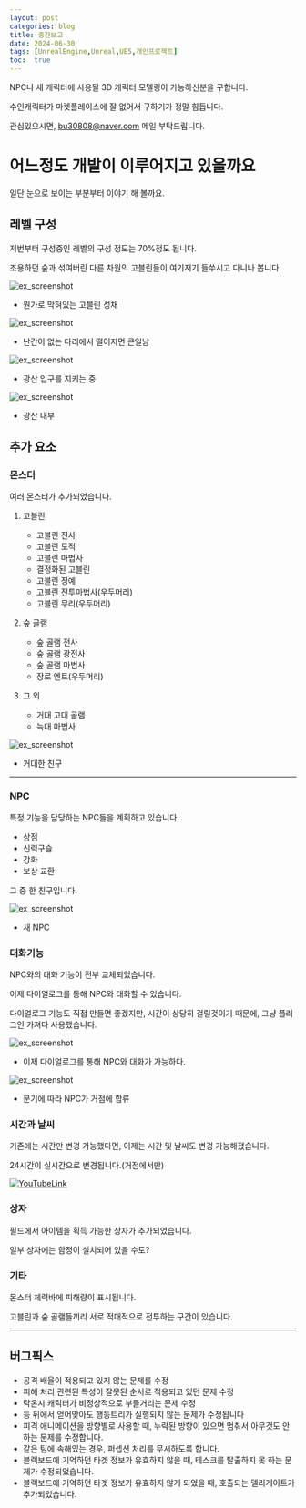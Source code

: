 ```yaml
---
layout: post
categories: blog
title: 중간보고
date: 2024-06-30
tags: [UnrealEngine,Unreal,UE5,개인프로젝트]
toc:  true
---
```



NPC나 새 캐릭터에 사용될 3D 캐릭터 모델링이 가능하신분을 구합니다.

수인캐릭터가 마켓플레이스에 잘 없어서 구하기가 정말 힘듭니다.

관심있으시면, bu30808@naver.com 메일 부탁드립니다.



# 어느정도 개발이 이루어지고 있을까요

일단 눈으로 보이는 부분부터 이야기 해 볼까요.


## 레벨 구성

저번부터 구성중인 레벨의 구성 정도는 70%정도 됩니다.

조용하던 숲과 섞여버린 다른 차원의 고블린들이 여기저기 들쑤시고 다니나 봅니다.

![ex_screenshot](/assets/images/unreal/myProject/24.06.30/Locked.png)  
- 뭔가로 막혀있는 고블린 성채


![ex_screenshot](/assets/images/unreal/myProject/24.06.30/Bridge.png)  
- 난간이 없는 다리에서 떨어지면 큰일남
  

![ex_screenshot](/assets/images/unreal/myProject/24.06.30/Mine.png)  
- 광산 입구를 지키는 중
  

![ex_screenshot](/assets/images/unreal/myProject/24.06.30/Mine_Inside.png)  
- 광산 내부
  


## 추가 요소

### 몬스터
여러 몬스터가 추가되었습니다.

1. 고블린
   - 고블린 전사
   - 고블린 도적
   - 고블린 마법사
   - 결정화된 고블린
   - 고블린 정예
   - 고블린 전투마법사(우두머리)
   - 고블린 무리(우두머리)
    
2. 숲 골램
   - 숲 골램 전사
   - 숲 골램 광전사
   - 숲 골램 마법사
   - 장로 엔트(우두머리)
  
3. 그 외
    - 거대 고대 골램
    - 늑대 마법사


![ex_screenshot](/assets/images/unreal/myProject/24.06.30/AG.png)  
- 거대한 친구
  
------------------------------------

### NPC

특정 기능을 담당하는 NPC들을 계획하고 있습니다.

- 상점
- 신력구슬
- 강화
- 보상 교환

그 중 한 친구입니다.

![ex_screenshot](/assets/images/unreal/myProject/24.06.30/NPC.png)  
- 새 NPC



### 대화기능

NPC와의 대화 기능이 전부 교체되었습니다.

이제 다이얼로그를 통해 NPC와 대화할 수 있습니다.

다이얼로그 기능도 직접 만들면 좋겠지만, 시간이 상당히 걸릴것이기 때문에, 그냥 플러그인 가져다 사용했습니다.

![ex_screenshot](/assets/images/unreal/myProject/24.06.30/Talk.png)  
- 이제 다이얼로그를 통해 NPC와 대화가 가능하다.

![ex_screenshot](/assets/images/unreal/myProject/24.06.30/Branch.png)  
- 분기에 따라 NPC가 거점에 합류


### 시간과 날씨

기존에는 시간만 변경 가능했다면, 이제는 시간 및 날씨도 변경 가능해졌습니다.

24시간이 실시간으로 변경됩니다.(거점에서만)

[![YouTubeLink](http://img.youtube.com/vi/a0jifT7wacc/0.jpg)](https://youtu.be/a0jifT7wacc)

### 상자
필드에서 아이템을 획득 가능한 상자가 추가되었습니다.

일부 상자에는 함정이 설치되어 있을 수도?


### 기타
몬스터 체력바에 피해량이 표시됩니다.

고블린과 숲 골램들끼리 서로 적대적으로 전투하는 구간이 있습니다.

------------------------------------

## 버그픽스
- 공격 배율이 적용되고 있지 않는 문제를 수정
- 피해 처리 관련된 특성이 잘못된 순서로 적용되고 있던 문제 수정
- 락온시 캐릭터가 비정상적으로 부들거리는 문제 수정
- 등 뒤에서 얻어맞아도 행동트리가 실행되지 않는 문제가 수정됩니다
- 피격 애니메이션을 방향별로 사용할 때, 누락된 방향이 있으면 멈춰서 아무것도 안 하는 문제를 수정합니다.
- 같은 팀에 속해있는 경우, 퍼셉션 처리를 무시하도록 합니다.
- 블랙보드에 기억하던 타겟 정보가 유효하지 않을 때, 테스크를 탈출하지 못 하는 문제가 수정되었습니다.
- 블랙보드에 기억하던 타겟 정보가 유효하지 않게 되었을 때, 호출되는 델리게이트가 추가되었습니다.

